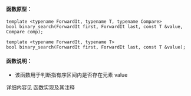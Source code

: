 
#### 函数原型：
```
template <typename ForwardIt, typename T, typename Compare>
bool binary_search(ForwardIt first, ForwardIt last, const T &value, Compare comp);

template <typename ForwardIt, typename T>
bool binary_search(ForwardIt first, ForwardIt last, const T &value);
```

#### 函数说明：
* 该函数用于判断指有序区间内是否存在元素 value

详细内容见 函数实现及其注释

